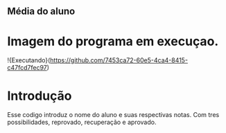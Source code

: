 ## Média do aluno

# Imagem do programa em execuçao.
!{Executando}(https://github.com/7453ca72-60e5-4ca4-8415-c47fcd7fec97)

# Introdução 
Esse codigo introduz o nome do aluno e suas respectivas notas. Com tres possibilidades, reprovado, recuperação e aprovado.

